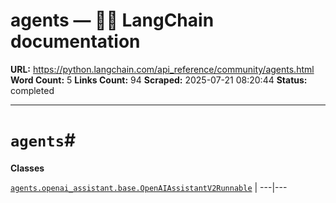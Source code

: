 # agents — 🦜🔗 LangChain  documentation

**URL:** https://python.langchain.com/api_reference/community/agents.html
**Word Count:** 5
**Links Count:** 94
**Scraped:** 2025-07-21 08:20:44
**Status:** completed

---

# `agents`\#

**Classes**

[`agents.openai_assistant.base.OpenAIAssistantV2Runnable`](https://python.langchain.com/api_reference/community/agents/langchain_community.agents.openai_assistant.base.OpenAIAssistantV2Runnable.html#langchain_community.agents.openai_assistant.base.OpenAIAssistantV2Runnable "langchain_community.agents.openai_assistant.base.OpenAIAssistantV2Runnable") |    ---|---